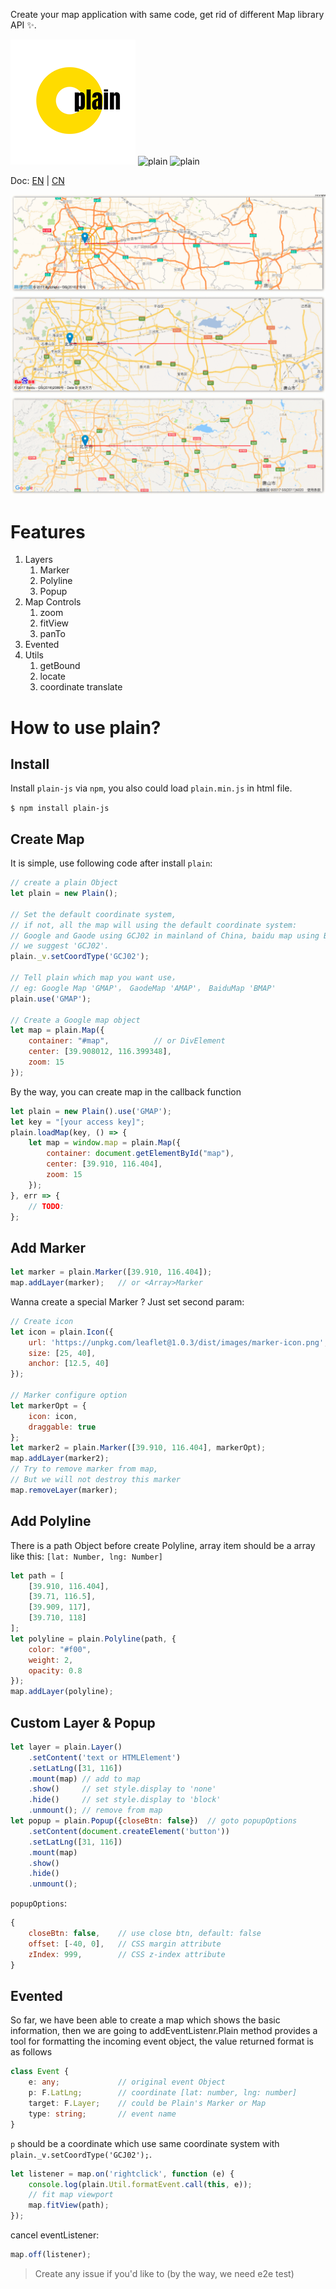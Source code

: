 Create your map application with same code, get rid of different Map library API ✨.

![plain](./images/logo.png)
![plain](https://travis-ci.org/XingzheFE/plain.svg?branch=master)
![plain](https://img.shields.io/npm/dt/plain-js.svg)

Doc: [EN](./README.en.md) | [CN](./README.md)

![example](./images/example.png)

# Features
1. Layers
    1. Marker
    2. Polyline
    3. Popup
2. Map Controls
    1. zoom
    2. fitView
    3. panTo
3. Evented
4. Utils
    1. getBound
    2. locate
    3. coordinate translate

# How to use plain?

## Install
Install `plain-js` via `npm`, you also could load `plain.min.js` in html file.

`$ npm install plain-js`

## Create Map
It is simple, use following code after install `plain`:
```javascript
// create a plain Object
let plain = new Plain();

// Set the default coordinate system, 
// if not, all the map will using the default coordinate system: 
// Google and Gaode using GCJ02 in mainland of China, baidu map using BD09.
// we suggest 'GCJ02'.
plain._v.setCoordType('GCJ02');

// Tell plain which map you want use，
// eg: Google Map 'GMAP'， GaodeMap 'AMAP'， BaiduMap 'BMAP'
plain.use('GMAP');

// Create a Google map object
let map = plain.Map({
    container: "#map",          // or DivElement
    center: [39.908012, 116.399348],
    zoom: 15
});
```
By the way, you can create map in the callback function
```javascript
let plain = new Plain().use('GMAP');
let key = "[your access key]";
plain.loadMap(key, () => {
    let map = window.map = plain.Map({
        container: document.getElementById("map"),
        center: [39.910, 116.404],
        zoom: 15
    });
}, err => {
    // TODO:    
};

```

## Add Marker
```javascript
let marker = plain.Marker([39.910, 116.404]);
map.addLayer(marker);   // or <Array>Marker 
```
Wanna create a special Marker ? Just set second param:
```javascript
// Create icon
let icon = plain.Icon({
    url: 'https://unpkg.com/leaflet@1.0.3/dist/images/marker-icon.png',
    size: [25, 40],
    anchor: [12.5, 40]
});

// Marker configure option
let markerOpt = {
    icon: icon,
    draggable: true
};
let marker2 = plain.Marker([39.910, 116.404], markerOpt);
map.addLayer(marker2);
// Try to remove marker from map,
// But we will not destroy this marker
map.removeLayer(marker);
```

## Add Polyline
There is a path Object before create Polyline, array item should be a array like this: `[lat: Number, lng: Number]`
```javascript
let path = [
    [39.910, 116.404],
    [39.71, 116.5],
    [39.909, 117],
    [39.710, 118]
];
let polyline = plain.Polyline(path, {
    color: "#f00",
    weight: 2,
    opacity: 0.8
});
map.addLayer(polyline);
```

## Custom Layer & Popup
```javascript
let layer = plain.Layer()
    .setContent('text or HTMLElement')
    .setLatLng([31, 116])
    .mount(map) // add to map
    .show()     // set style.display to 'none'
    .hide()     // set style.display to 'block'
    .unmount(); // remove from map
let popup = plain.Popup({closeBtn: false})  // goto popupOptions
    .setContent(document.createElement('button'))
    .setLatLng([31, 116])
    .mount(map)
    .show()
    .hide()
    .unmount();
```
`popupOptions`:
```javascript
{
    closeBtn: false,    // use close btn, default: false
    offset: [-40, 0],   // CSS margin attribute
    zIndex: 999,        // CSS z-index attribute
}
```

## Evented
So far, we have been able to create a map which shows the basic information, then we are going to addEventListenr.Plain method provides a tool for formatting the incoming event object, the value returned format is as follows
```typescript
class Event {
    e: any;             // original event Object
    p: F.LatLng;        // coordinate [lat: number, lng: number]
    target: F.Layer;    // could be Plain's Marker or Map
    type: string;       // event name
}
```
`p` should be a coordinate which use same coordinate system with `plain._v.setCoordType('GCJ02');`.

```javascript
let listener = map.on('rightclick', function (e) {
    console.log(plain.Util.formatEvent.call(this, e));
    // fit map viewport
    map.fitView(path);
});
```
cancel eventListener:
```javascript
map.off(listener);
```
> Create any issue if you'd like to (by the way, we need e2e test)


